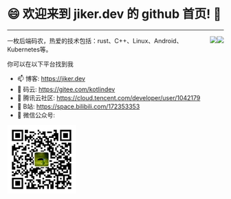 # 😄 欢迎来到 jiker.dev 的 github 首页! 👋

---

<img align="right"
src="https://github-readme-stats.vercel.app/api/top-langs/?username=jikerdev&show_icons=true&layout=compact">

<img align="right"
src="https://github-readme-stats.vercel.app/api?username=jikerdev&show_icons=true&icon_color=0366d6&text_color=24292e&bg_color=ffffff">

一枚后端码农，热爱的技术包括：rust、C++、Linux、Android、Kubernetes等。

你可以在以下平台找到我

- 📫 博客: <https://jiker.dev>
- 🔭 码云: <https://gitee.com/kotlindev>
- 🤔 腾讯云社区: <https://cloud.tencent.com/developer/user/1042179>
- 👯 B站: <https://space.bilibili.com/172353353>
- 💬 微信公众号:
<img src="/img/about/wechat.jpg" height="160">

<!--
**kotlindev/kotlindev** is a ✨ _special_ ✨ repository because its `README.md` (this file) appears on your GitHub profile.

Here are some ideas to get you started:

- 🔭 I’m currently working on ...
- 🌱 I’m currently learning ...
- 👯 I’m looking to collaborate on ...
- 🤔 I’m looking for help with ...
- 💬 Ask me about ...
- 📫 How to reach me: ...
- 😄 Pronouns: ...
- ⚡ Fun fact: ...
-->
